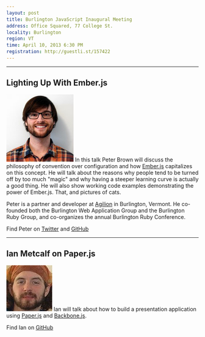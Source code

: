 ```yaml
---
layout: post
title: Burlington JavaScript Inaugural Meeting
address: Office Squared, 77 College St.
locality: Burlington
region: VT
time: April 10, 2013 6:30 PM
registration: http://guestli.st/157422
---
```


---

## Lighting Up With Ember.js
![Pete Brown](/images/speakers/pete_brown.jpg)
In this talk Peter Brown will discuss the philosophy of convention over configuration and how [Ember.js](http://emberjs.com/) capitalizes on this concept. He will talk about the reasons why people tend to be turned off by too much "magic" and why having a steeper learning curve is actually a good thing. He will also show working code examples demonstrating the power of Ember.js. That, and pictures of cats.

Peter is a partner and developer at [Agilion](http://agilionapps.com/) in Burlington, Vermont. He co-founded both the Burlington Web Application Group and the Burlington Ruby Group, and co-organizes the annual Burlington Ruby Conference.

Find Peter on [Twitter](https://twitter.com/beerlington) and [GitHub](https://github.com/beerlington)

---
## Ian Metcalf on Paper.js
![Ian Metcalf](/images/speakers/ian_metcalf.jpg)
Ian will talk about how to build a presentation application using [Paper.js](http://paperjs.org/about/) and [Backbone.js](http://backbonejs.org/).

Find Ian on [GitHub](https://github.com/ianmetcalf)
